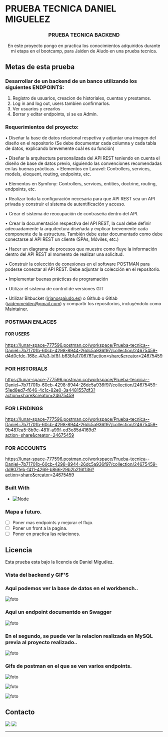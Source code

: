 # PRUEBA TECNICA DANIEL MIGUELEZ

<h3 align="center">PRUEBA TECNICA BACKEND</h3>

<p align="center">En este proyecto pongo en practica los conocimientos adquiridos durante mi etapa en el bootcamp, para Jaiden de Aiudo en una prueba tecnica.</p>

## Metas de esta prueba

### Desarrollar de un backend de un banco utilizando los siguientes ENDPOINTS:

<objectives>
  <ol>
    <li>Registro de usuarios, creacion de historiales, cuentas y prestamos.</li>
    <li>Log in and log out, users tambien confirmarlos.</a></li>
    <li>Ver usuarios y crearlos</li>
    <li>Borrar y editar endpoints, si se es Admin.</a></li>
  </ol>
</objectives>

### Requerimientos del proyecto:


• Diseñar la base de datos relacional respetiva y adjuntar una imagen del diseño en el
repositorio (Se debe documentar cada columna y cada tabla de datos, explicando
brevemente cuál es su función)

• Diseñar la arquitectura personalizada del API REST teniendo en cuenta el diseño de
base de datos previo, siguiendo las convenciones recomendadas en las buenas
prácticas.
• Elementos en Laravel: Controllers, services, models, eloquent, routing,
endpoints, etc.

• Elementos en Symfony: Controllers, services, entities, doctrine, routing,
endpoints, etc.

• Realizar toda la configuración necesaria para que API REST sea un API privada y
construir el sistema de autentificación y acceso.

• Crear el sistema de reocupación de contraseña dentro del API.

• Crear la documentación respectiva del API REST, la cual debe definir adecuadamente
la arquitectura diseñada y explicar brevemente cada componente de la estructura.
También debe estar documentado como debe conectarse al API REST un cliente (SPAs,
Móviles, etc.)

• Hacer un diagrama de procesos que muestre como fluye la información dentro del API
REST al momento de realizar una solicitud.

• Construir la colección de conexiones en el software POSTMAN para poderse conectar
al API REST. Debe adjuntar la colección en el repositorio.

• Implementar buenas prácticas de programación

• Utilizar el sistema de control de versiones GIT

• Utilizar Bitbucket (jriano@aiudo.es) o Github o Gitlab (jaidenmeiden@gmail.com) y
compartir los repositorios, incluyéndolo como Maintainer.

### POSTMAN ENLACES

#### FOR USERS 
https://lunar-space-777596.postman.co/workspace/Prueba-tecnica--Daniel~7b71701b-60cb-4298-8944-26dc5a936f97/collection/24675459-d4d0cfdc-168e-47a3-bf8f-b63b1a170676?action=share&creator=24675459

### FOR HISTORIALS
https://lunar-space-777596.postman.co/workspace/Prueba-tecnica--Daniel~7b71701b-60cb-4298-8944-26dc5a936f97/collection/24675459-51ed8ed7-f646-4c1c-82e0-3a4481557df3?action=share&creator=24675459

### FOR LENDINGS
https://lunar-space-777596.postman.co/workspace/Prueba-tecnica--Daniel~7b71701b-60cb-4298-8944-26dc5a936f97/collection/24675459-9b487ca5-8b9c-481f-a99f-ed3e85d4169d?action=share&creator=24675459

### FOR ACCOUNTS
https://lunar-space-777596.postman.co/workspace/Prueba-tecnica--Daniel~7b71701b-60cb-4298-8944-26dc5a936f97/collection/24675459-dd907feb-f411-4269-b866-29b2b216f136?action=share&creator=24675459

### Built With

- [![Node][node.js]][node.js-url]

### Mapa a futuro.

- [ ] Poner mas endpoints y mejorar el flujo.
- [ ] Poner un front a la pagina.
- [ ] Poner en practica las relaciones.

## Licencia

Esta prueba esta bajo la licencia de Daniel Miguélez.


### Vista del backend y GIF'S

### Aqui podemos ver la base de datos en el workbench..

![foto](assets/WORKBENCH-1.png)

### Aqui un endpoint documentdo en Swagger

![foto](assets/swagger.png)

### En el segundo, se puede ver la relacion realizada en MySQL previa al proyecto realizado..

![foto](assets/relaciones-1.png)

### Gifs de postman en el que se ven varios endpoints.

![foto](assets/Create_-Login-_-get-users.gif)

![foto](assets/Admin_-Create-account_-historial-_-lending%20(1).gif)

![foto](assets/Historial-created_-updated-and-deleted.gif)


## Contacto

<p align="center">

<a href = "mailto:danielmiguelez1993@gmail.com"><img src="https://img.shields.io/badge/-Gmail-%23333?style=for-the-badge&logo=gmail&logoColor=white" target="_blank"></a>
<a href="https://github.com/DanielMiguelez" target="_blank"><img src="https://img.shields.io/badge/-LinkedIn-%230077B5?style=for-the-badge&logo=linkedin&logoColor=white" target="_blank"></a> 
</p>

---

<!-- MARKDOWN LINKS & IMAGES -->
<!-- https://www.markdownguide.org/basic-syntax/#reference-style-links -->

[linkedin-shield]: https://img.shields.io/badge/-LinkedIn-black.svg?style=for-the-badge&logo=linkedin&colorB=555
[linkedin-url]: https://linkedin.com/in/sergiocano-dev
[product-screenshot]: images/screenshot.png
[Next.js]: https://img.shields.io/badge/next.js-000000?style=for-the-badge&logo=nextdotjs&logoColor=white
[Next-url]: https://nextjs.org/
[React.js]: https://img.shields.io/badge/React-20232A?style=for-the-badge&logo=react&logoColor=61DAFB
[React-url]: https://reactjs.org/
[Vue.js]: https://img.shields.io/badge/Vue.js-35495E?style=for-the-badge&logo=vuedotjs&logoColor=4FC08D
[Vue-url]: https://vuejs.org/
[Angular.io]: https://img.shields.io/badge/Angular-DD0031?style=for-the-badge&logo=angular&logoColor=white
[Angular-url]: https://angular.io/
[JWT]: https://img.shields.io/badge/JWT-black?style=for-the-badge&logo=JSON%20web%20tokens
[JWT-url]: https://jwt.io/
[Vercel]: https://img.shields.io/badge/vercel-%23000000.svg?style=for-the-badge&logo=vercel&logoColor=white
[Vercel-url]: https://vercel.com/
[MongoDB]: https://img.shields.io/badge/MongoDB-%234ea94b.svg?style=for-the-badge&logo=mongodb&logoColor=white
[MongoDB-url]: https://www.mongodb.com/es
[Express.js]: https://img.shields.io/badge/express.js-%23404d59.svg?style=for-the-badge&logo=express&logoColor=%2361DAFB
[Express.js-url]: https://expressjs.com/
[Node.JS]: https://img.shields.io/badge/node.js-6DA55F?style=for-the-badge&logo=node.js&logoColor=white
[Node.JS-url]: https://nodejs.org/en/
[SASS]: https://img.shields.io/badge/SASS-pink?style=for-the-badge&logo=SASS&logoColor=white
[SASS-url]: https://sass-lang.com/
[React]: https://img.shields.io/badge/React-219ebc?style=for-the-badge&logo=React&typoColor=fedcba&logoColor=white
[React-url]: https://es.reactjs.org/
[Postman]: https://img.shields.io/badge/Postman-FF6C37?style=for-the-badge&logo=postman&logoColor=white
[Postman-url]: https://www.postman.com/

